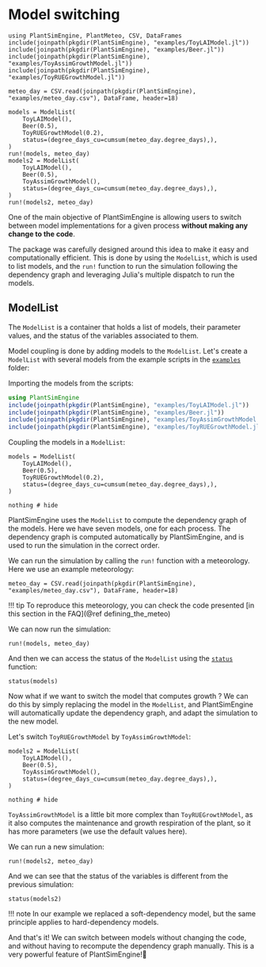 # Model switching

```@setup usepkg
using PlantSimEngine, PlantMeteo, CSV, DataFrames
include(joinpath(pkgdir(PlantSimEngine), "examples/ToyLAIModel.jl"))
include(joinpath(pkgdir(PlantSimEngine), "examples/Beer.jl"))
include(joinpath(pkgdir(PlantSimEngine), "examples/ToyAssimGrowthModel.jl"))
include(joinpath(pkgdir(PlantSimEngine), "examples/ToyRUEGrowthModel.jl"))

meteo_day = CSV.read(joinpath(pkgdir(PlantSimEngine), "examples/meteo_day.csv"), DataFrame, header=18)
 
models = ModelList(
    ToyLAIModel(),
    Beer(0.5),
    ToyRUEGrowthModel(0.2),
    status=(degree_days_cu=cumsum(meteo_day.degree_days),),
)
run!(models, meteo_day)
models2 = ModelList(
    ToyLAIModel(),
    Beer(0.5),
    ToyAssimGrowthModel(),
    status=(degree_days_cu=cumsum(meteo_day.degree_days),),
)
run!(models2, meteo_day)
```

One of the main objective of PlantSimEngine is allowing users to switch between model implementations for a given process **without making any change to the code**. 

The package was carefully designed around this idea to make it easy and computationally efficient. This is done by using the `ModelList`, which is used to list models, and the `run!` function to run the simulation following the dependency graph and leveraging Julia's multiple dispatch to run the models.

## ModelList

The `ModelList` is a container that holds a list of models, their parameter values, and the status of the variables associated to them.

Model coupling is done by adding models to the `ModelList`. Let's create a `ModelList` with several models from the example scripts in the [`examples`](https://github.com/VEZY/PlantSimEngine.jl/blob/master/examples/) folder:

Importing the models from the scripts:

```julia
using PlantSimEngine
include(joinpath(pkgdir(PlantSimEngine), "examples/ToyLAIModel.jl"))
include(joinpath(pkgdir(PlantSimEngine), "examples/Beer.jl"))
include(joinpath(pkgdir(PlantSimEngine), "examples/ToyAssimGrowthModel.jl"))
include(joinpath(pkgdir(PlantSimEngine), "examples/ToyRUEGrowthModel.jl"))
```

Coupling the models in a `ModelList`:

```@example usepkg
models = ModelList(
    ToyLAIModel(),
    Beer(0.5),
    ToyRUEGrowthModel(0.2),
    status=(degree_days_cu=cumsum(meteo_day.degree_days),),
)

nothing # hide
```

PlantSimEngine uses the `ModelList` to compute the dependency graph of the models. Here we have seven models, one for each process. The dependency graph is computed automatically by PlantSimEngine, and is used to run the simulation in the correct order.

We can run the simulation by calling the `run!` function with a meteorology. Here we use an example meteorology:

```@example usepkg
meteo_day = CSV.read(joinpath(pkgdir(PlantSimEngine), "examples/meteo_day.csv"), DataFrame, header=18)
```

!!! tip
    To reproduce this meteorology, you can check the code presented [in this section in the FAQ](@ref defining_the_meteo)

We can now run the simulation:

```@example usepkg
run!(models, meteo_day)
```

And then we can access the status of the `ModelList` using the [`status`](@ref) function:

```@example usepkg
status(models)
```

Now what if we want to switch the model that computes growth ? We can do this by simply replacing the model in the `ModelList`, and PlantSimEngine will automatically update the dependency graph, and adapt the simulation to the new model.

Let's switch `ToyRUEGrowthModel` by `ToyAssimGrowthModel`:

```@example usepkg
models2 = ModelList(
    ToyLAIModel(),
    Beer(0.5),
    ToyAssimGrowthModel(),
    status=(degree_days_cu=cumsum(meteo_day.degree_days),),
)

nothing # hide
```

`ToyAssimGrowthModel` is a little bit more complex than `ToyRUEGrowthModel`, as it also computes the maintenance and growth respiration of the plant, so it has more parameters (we use the default values here).

We can run a new simulation:

```@example usepkg
run!(models2, meteo_day)
```

And we can see that the status of the variables is different from the previous simulation:

```@example usepkg
status(models2)
```

!!! note
    In our example we replaced a soft-dependency model, but the same principle applies to hard-dependency models.

And that's it! We can switch between models without changing the code, and without having to recompute the dependency graph manually. This is a very powerful feature of PlantSimEngine!💪
